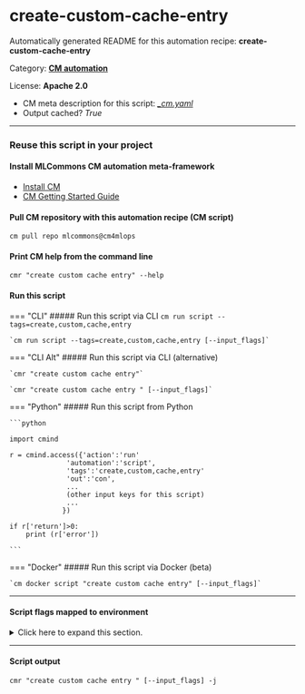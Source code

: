 # create-custom-cache-entry
Automatically generated README for this automation recipe: **create-custom-cache-entry**

Category: **[CM automation](..)**

License: **Apache 2.0**


* CM meta description for this script: *[_cm.yaml](https://github.com/mlcommons/cm4mlops/tree/main/script/create-custom-cache-entry/_cm.yaml)*
* Output cached? *True*

---
### Reuse this script in your project

#### Install MLCommons CM automation meta-framework

* [Install CM](https://docs.mlcommons.org/ck/install)
* [CM Getting Started Guide](https://docs.mlcommons.org/ck/getting-started/)

#### Pull CM repository with this automation recipe (CM script)

```cm pull repo mlcommons@cm4mlops```

#### Print CM help from the command line

````cmr "create custom cache entry" --help````

#### Run this script

=== "CLI"
    ##### Run this script via CLI
    `cm run script --tags=create,custom,cache,entry`

    `cm run script --tags=create,custom,cache,entry [--input_flags]`

=== "CLI Alt"
    ##### Run this script via CLI (alternative)

    `cmr "create custom cache entry"`

    `cmr "create custom cache entry " [--input_flags]`


=== "Python"
    ##### Run this script from Python


    ```python

    import cmind

    r = cmind.access({'action':'run'
                  'automation':'script',
                  'tags':'create,custom,cache,entry'
                  'out':'con',
                  ...
                  (other input keys for this script)
                  ...
                 })

    if r['return']>0:
        print (r['error'])

    ```


=== "Docker"
    ##### Run this script via Docker (beta)

    `cm docker script "create custom cache entry" [--input_flags]`

___


#### Script flags mapped to environment
<details>
<summary>Click here to expand this section.</summary>

* `--env_key=value`  &rarr;  `CM_CUSTOM_CACHE_ENTRY_ENV_KEY=value`
* `--env_key2=value`  &rarr;  `CM_CUSTOM_CACHE_ENTRY_ENV_KEY2=value`
* `--path=value`  &rarr;  `CM_CUSTOM_CACHE_ENTRY_PATH=value`
* `--to=value`  &rarr;  `CM_CUSTOM_CACHE_ENTRY_PATH=value`

**Above CLI flags can be used in the Python CM API as follows:**

```python
r=cm.access({... , "env_key":...}
```

</details>


___
#### Script output
`cmr "create custom cache entry " [--input_flags] -j`